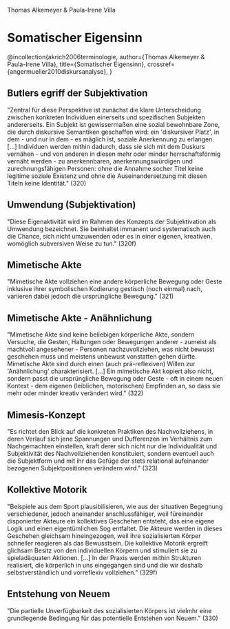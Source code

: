 Thomas Alkemeyer & Paula-Irene Villa

# Somatischer Eigensinn

@incollection{akrich2006terminologie,
 author={Thomas Alkemeyer & Paula-Irene Villa}, 
 title={Somatischer Eigensinn}, 
 crossref={angermueller2010diskursanalyse},
}

## Butlers egriff der Subjektivation
"Zentral für diese Perspektive ist zunächst die klare Unterscheidung zwischen konkreten Individuen einerseits und spezifischen Subjekten andererseits. Ein Subjekt ist gewissermaßen eine sozial bewohnbare Zone, die durch diskursive Semantiken geschaffen wird: ein 'diskursiver Platz', in dem - und nur in dem - es mäglich ist, soziale Anerkennung zu erlangen. [...] Individuen werden mithin dadurch, dass sie sich mit dem Duskurs vernähen - und von anderen in diesen mehr oder minder herrschaftsförmig vernäht werden - zu anerkennbaren, anerkennungswürdigen und zurechnungsfähigen Personen: ohne die Annahme socher Titel keine legitime soziale Existenz und ohne die Auseinandersetzung mit diesen Titeln keine Identität." (320)

## Umwendung (Subjektivation)
"Diese Eigenaktivität wird im Rahmen des Konzepts der Subjektivation als Umwendung bezeichnet. Sie beinhaltet immanent und systematisch auch die Chance, sich nicht umzuwenden oder es in einer eigenen, kreativen, womöglich subversiven Weise zu tun." (320f)

## Mimetische Akte
"Mimetische Akte vollziehen eine andere körperliche Bewegung oder Geste inklusive ihrer symbolischen Kodierung gestisch (noch einmal) nach, variieren dabei jedoch die ursprüngliche Bewegung." (321)

## Mimetische Akte - Anähnlichung
"Mimetische Akte sind keine beliebigen körperliche Akte, sondern Versuche, die Gesten, Haltungen oder Bewegungen anderer - zumeist als machtvoll angesehener - Personen nachzuvollziehen, was nicht bewusst geschehen muss und meistens unbewust vonstatten gehen dürfte. Mimetische Akte sind durch einen (auch prä-reflexiven) Willen zur 'Anähnlichung' charakterisiert. [...] Ein mimetische Akt kopiert also nicht, sondern passt die ursprüngliche Bewegung oder Geste - oft in einem neuen Kontext - dem eigenen (leiblichen, motorischen) Empfinden an, so dass sie mehr oder minder kreativ verändert wird." (322)

## Mimesis-Konzept
"Es richtet den Blick auf die konkreten Praktiken des Nachvollziehens, in deren Verlauf sich jene Spannungen und Dufferenzen im Verhältnis zum Nachgemachten einstellen, kraft derer sich nicht nur die Individualität und Subjektivität des Nachvollziehenden konstituiert, sondern eventuell auch die Subjektform und mit ihr das Gefüge der stets relational aufeinander bezogenen Subjektpositionen verändern wird." (323)

## Kollektive Motorik
"Beispiele aus dem Sport plausibilisieren, wie aus der situativen Begegnung verschiedener, jedoch aneinander anschlussfähiger, weil füreinander disponierter Akteure ein kollektives Geschehen entsteht, das eine eigene Logik und einen eigentümlichen Sog entfaltet. Die Akteure werden in dieses Geschehen gleichsam hineingezogen, weil ihre sozialisierten Körper schneller reagieren als das Bewusstsein. Die kollektive Motorik ergreift glichsam Besitz von den individuellen Körpern und stimuliert sie zu spieladäquaten Aktionen. [...] In der Praxis werden mithin Strukturen realisiert, die körperlich in uns eingegangen sind und die wir deshalb selbstverständlich und vorreflexiv vollziehen." (329f)

## Entstehung von Neuem
"Die partielle Unverfügbarkeit des sozialisierten Körpers ist vielmhr eine grundlegende Bedingung für das potentielle Entstehen von Neuem." (330)
